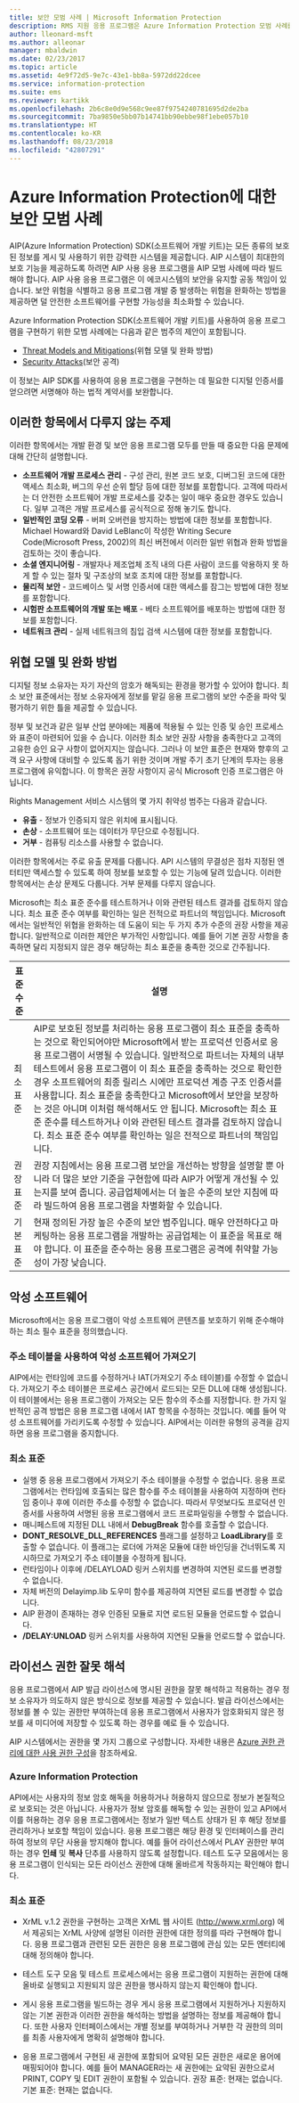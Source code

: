 ```yaml
---
title: 보안 모범 사례 | Microsoft Information Protection
description: RMS 지원 응용 프로그램은 Azure Information Protection 모범 사례를 사용하여 빌드하면 가장 효율적입니다.
author: lleonard-msft
ms.author: alleonar
manager: mbaldwin
ms.date: 02/23/2017
ms.topic: article
ms.assetid: 4e9f72d5-9e7c-43e1-bb8a-5972dd22dcee
ms.service: information-protection
ms.suite: ems
ms.reviewer: kartikk
ms.openlocfilehash: 2b6c8e0d9e568c9ee87f9754240781695d2de2ba
ms.sourcegitcommit: 7ba9850e5bb07b14741bb90ebbe98f1ebe057b10
ms.translationtype: HT
ms.contentlocale: ko-KR
ms.lasthandoff: 08/23/2018
ms.locfileid: "42807291"
---
```

# <a name="security-best-practices-for-azure-information-protection"></a>Azure Information Protection에 대한 보안 모범 사례

AIP(Azure Information Protection) SDK(소프트웨어 개발 키트)는 모든 종류의 보호된 정보를 게시 및 사용하기 위한 강력한 시스템을 제공합니다. AIP 시스템이 최대한의 보호 기능을 제공하도록 하려면 AIP 사용 응용 프로그램을 AIP 모범 사례에 따라 빌드해야 합니다. AIP 사용 응용 프로그램은 이 에코시스템의 보안을 유지할 공동 책임이 있습니다. 보안 위험을 식별하고 응용 프로그램 개발 중 발생하는 위험을 완화하는 방법을 제공하면 덜 안전한 소프트웨어를 구현할 가능성을 최소화할 수 있습니다.

Azure Information Protection SDK(소프트웨어 개발 키트)를 사용하여 응용 프로그램을 구현하기 위한 모범 사례에는 다음과 같은 범주의 제안이 포함됩니다.
- [Threat Models and Mitigations](https://msdn.microsoft.com/library/aa362751.aspx)(위협 모델 및 완화 방법)
- [Security Attacks](https://msdn.microsoft.com/library/aa362736.aspx)(보안 공격)

이 정보는 AIP SDK를 사용하여 응용 프로그램을 구현하는 데 필요한 디지털 인증서를 얻으려면 서명해야 하는 법적 계약서를 보완합니다.

## <a name="subjects-not-covered-in-these-topics"></a>이러한 항목에서 다루지 않는 주제
이러한 항목에서는 개발 환경 및 보안 응용 프로그램 모두를 만들 때 중요한 다음 문제에 대해 간단히 설명합니다.
- **소프트웨어 개발 프로세스 관리** - 구성 관리, 원본 코드 보호, 디버그된 코드에 대한 액세스 최소화, 버그의 우선 순위 할당 등에 대한 정보를 포함합니다. 고객에 따라서는 더 안전한 소프트웨어 개발 프로세스를 갖추는 일이 매우 중요한 경우도 있습니다. 일부 고객은 개발 프로세스를 공식적으로 정해 놓기도 합니다.
- **일반적인 코딩 오류** - 버퍼 오버런을 방지하는 방법에 대한 정보를 포함합니다. Michael Howard와 David LeBlanc이 작성한 Writing Secure Code(Microsoft Press, 2002)의 최신 버전에서 이러한 일반 위협과 완화 방법을 검토하는 것이 좋습니다.
- **소셜 엔지니어링** - 개발자나 제조업체 조직 내의 다른 사람이 코드를 악용하지 못 하게 할 수 있는 절차 및 구조상의 보호 조치에 대한 정보를 포함합니다.
- **물리적 보안** - 코드베이스 및 서명 인증서에 대한 액세스를 잠그는 방법에 대한 정보를 포함합니다.
- **시험판 소프트웨어의 개발 또는 배포** - 베타 소프트웨어를 배포하는 방법에 대한 정보를 포함합니다.
- **네트워크 관리** - 실제 네트워크의 침입 검색 시스템에 대한 정보를 포함합니다.

## <a name="threat-models-and-mitigations"></a>위협 모델 및 완화 방법
디지털 정보 소유자는 자기 자산의 암호가 해독되는 환경을 평가할 수 있어야 합니다. 최소 보안 표준에서는 정보 소유자에게 정보를 맡길 응용 프로그램의 보안 수준을 파악 및 평가하기 위한 틀을 제공할 수 있습니다.

정부 및 보건과 같은 일부 산업 분야에는 제품에 적용될 수 있는 인증 및 승인 프로세스와 표준이 마련되어 있을 수 습니다. 이러한 최소 보안 권장 사항을 충족한다고 고객의 고유한 승인 요구 사항이 없어지지는 않습니다. 그러나 이 보안 표준은 현재와 향후의 고객 요구 사항에 대비할 수 있도록 돕기 위한 것이며 개발 주기 초기 단계의 투자는 응용 프로그램에 유익합니다. 이 항목은 권장 사항이지 공식 Microsoft 인증 프로그램은 아닙니다.

Rights Management 서비스 시스템의 몇 가지 취약성 범주는 다음과 같습니다.
- **유출** - 정보가 인증되지 않은 위치에 표시됩니다.
- **손상** - 소프트웨어 또는 데이터가 무단으로 수정됩니다.
- **거부** - 컴퓨팅 리소스를 사용할 수 없습니다.

이러한 항목에서는 주로 유출 문제를 다룹니다. API 시스템의 무결성은 점차 지정된 엔터티만 액세스할 수 있도록 하여 정보를 보호할 수 있는 기능에 달려 있습니다. 이러한 항목에서는 손상 문제도 다룹니다. 거부 문제를 다루지 않습니다.

Microsoft는 최소 표준 준수를 테스트하거나 이와 관련된 테스트 결과를 검토하지 않습니다. 최소 표준 준수 여부를 확인하는 일은 전적으로 파트너의 책임입니다. Microsoft에서는 일반적인 위협을 완화하는 데 도움이 되는 두 가지 추가 수준의 권장 사항을 제공합니다. 일반적으로 이러한 제안은 부가적인 사항입니다. 예를 들어 기본 권장 사항을 충족하면 달리 지정되지 않은 경우 해당하는 최소 표준을 충족한 것으로 간주됩니다.

|표준 수준|    설명|
|---|---|
|최소 표준|  AIP로 보호된 정보를 처리하는 응용 프로그램이 최소 표준을 충족하는 것으로 확인되어야만 Microsoft에서 받는 프로덕션 인증서로 응용 프로그램이 서명될 수 있습니다. 일반적으로 파트너는 자체의 내부 테스트에서 응용 프로그램이 이 최소 표준을 충족하는 것으로 확인한 경우 소프트웨어의 최종 릴리스 시에만 프로덕션 계층 구조 인증서를 사용합니다. 최소 표준을 충족한다고 Microsoft에서 보안을 보장하는 것은 아니며 이처럼 해석해서도 안 됩니다. Microsoft는 최소 표준 준수를 테스트하거나 이와 관련된 테스트 결과를 검토하지 않습니다. 최소 표준 준수 여부를 확인하는 일은 전적으로 파트너의 책임입니다.|
|권장 표준|  권장 지침에서는 응용 프로그램 보안을 개선하는 방향을 설명할 뿐 아니라 더 많은 보안 기준을 구현함에 따라 AIP가 어떻게 개선될 수 있는지를 보여 줍니다. 공급업체에서는 더 높은 수준의 보안 지침에 따라 빌드하여 응용 프로그램을 차별화할 수 있습니다.|
|기본 표준|    현재 정의된 가장 높은 수준의 보안 범주입니다. 매우 안전하다고 마케팅하는 응용 프로그램을 개발하는 공급업체는 이 표준을 목표로 해야 합니다. 이 표준을 준수하는 응용 프로그램은 공격에 취약할 가능성이 가장 낮습니다.|




## <a name="malicious-software"></a>악성 소프트웨어
Microsoft에서는 응용 프로그램이 악성 소프트웨어 콘텐츠를 보호하기 위해 준수해야 하는 최소 필수 표준을 정의했습니다.

### <a name="importing-malicious-software-by-using-address-tables"></a>주소 테이블을 사용하여 악성 소프트웨어 가져오기
AIP에서는 런타임에 코드를 수정하거나 IAT(가져오기 주소 테이블)를 수정할 수 없습니다. 가져오기 주소 테이블은 프로세스 공간에서 로드되는 모든 DLL에 대해 생성됩니다. 이 테이블에서는 응용 프로그램이 가져오는 모든 함수의 주소를 지정합니다. 한 가지 일반적인 공격 방법은 응용 프로그램 내에서 IAT 항목을 수정하는 것입니다. 예를 들어 악성 소프트웨어를 가리키도록 수정할 수 있습니다. AIP에서는 이러한 유형의 공격을 감지하면 응용 프로그램을 중지합니다.

### <a name="minimum-standard"></a>최소 표준
- 실행 중 응용 프로그램에서 가져오기 주소 테이블을 수정할 수 없습니다. 응용 프로그램에서는 런타임에 호출되는 많은 함수를 주소 테이블을 사용하여 지정하며 런타임 중이나 후에 이러한 주소를 수정할 수 없습니다. 따라서 무엇보다도 프로덕션 인증서를 사용하여 서명된 응용 프로그램에서 코드 프로파일링을 수행할 수 없습니다.
- 매니페스트에 지정된 DLL 내에서 **DebugBreak** 함수를 호출할 수 없습니다.
- **DONT_RESOLVE_DLL_REFERENCES** 플래그를 설정하고 **LoadLibrary**를 호출할 수 없습니다. 이 플래그는 로더에 가져온 모듈에 대한 바인딩을 건너뛰도록 지시하므로 가져오기 주소 테이블을 수정하게 됩니다.
- 런타임이나 이후에 /DELAYLOAD 링커 스위치를 변경하여 지연된 로드를 변경할 수 없습니다.
- 자체 버전의 Delayimp.lib 도우미 함수를 제공하여 지연된 로드를 변경할 수 없습니다.
- AIP 환경이 존재하는 경우 인증된 모듈로 지연 로드된 모듈을 언로드할 수 없습니다.
- **/DELAY:UNLOAD** 링커 스위치를 사용하여 지연된 모듈을 언로드할 수 없습니다.


## <a name="incorrectly-interpreting-license-rights"></a>라이선스 권한 잘못 해석

응용 프로그램에서 AIP 발급 라이선스에 명시된 권한을 잘못 해석하고 적용하는 경우 정보 소유자가 의도하지 않은 방식으로 정보를 제공할 수 있습니다. 발급 라이선스에서는 정보를 볼 수 있는 권한만 부여하는데 응용 프로그램에서 사용자가 암호화되지 않은 정보를 새 미디어에 저장할 수 있도록 하는 경우를 예로 들 수 있습니다.

AIP 시스템에서는 권한을 몇 가지 그룹으로 구성합니다. 자세한 내용은 [Azure 권한 관리에 대한 사용 권한 구성](../configure-usage-rights.md)을 참조하세요.

### <a name="azure-information-protection"></a>Azure Information Protection  
API에서는 사용자의 정보 암호 해독을 허용하거나 허용하지 않으므로 정보가 본질적으로 보호되는 것은 아닙니다. 사용자가 정보 암호를 해독할 수 있는 권한이 있고 API에서 이를 허용하는 경우 응용 프로그램에서는 정보가 일반 텍스트 상태가 된 후 해당 정보를 관리하거나 보호할 책임이 있습니다. 응용 프로그램은 해당 환경 및 인터페이스를 관리하여 정보의 무단 사용을 방지해야 합니다. 예를 들어 라이선스에서 PLAY 권한만 부여하는 경우 **인쇄** 및 **복사** 단추를 사용하지 않도록 설정합니다. 테스트 도구 모음에서는 응용 프로그램이 인식되는 모든 라이선스 권한에 대해 올바르게 작동하지는 확인해야 합니다.

### <a name="minimum-standard"></a>최소 표준
- XrML v.1.2 권한을 구현하는 고객은 XrML 웹 사이트 (http://www.xrml.org) 에서 제공되는 XrML 사양에 설명된 이러한 권한에 대한 정의를 따라 구현해야 합니다. 응용 프로그램과 관련된 모든 권한은 응용 프로그램에 관심 있는 모든 엔터티에 대해 정의해야 합니다.
- 테스트 도구 모음 및 테스트 프로세스에서는 응용 프로그램이 지원하는 권한에 대해 올바로 실행되고 지원되지 않은 권한을 행사하지 않는지 확인해야 합니다.
- 게시 응용 프로그램을 빌드하는 경우 게시 응용 프로그램에서 지원하거나 지원하지 않는 기본 권한과 이러한 권한을 해석하는 방법을 설명하는 정보를 제공해야 합니다. 또한 사용자 인터페이스에서는 개별 정보를 부여하거나 거부한 각 권한의 의미를 최종 사용자에게 명확히 설명해야 합니다.

- 응용 프로그램에서 구현된 새 권한에 포함되어 요약된 모든 권한은 새로운 용어에 매핑되어야 합니다. 예를 들어 MANAGER라는 새 권한에는 요약된 권한으로서 PRINT, COPY 및 EDIT 권한이 포함될 수 있습니다.
권장 표준: 현재는 없습니다.
기본 표준: 현재는 없습니다.
